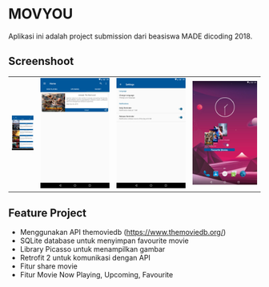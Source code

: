 # MOVYOU
Aplikasi ini adalah project submission dari beasiswa MADE dicoding 2018.

## Screenshoot

<table>
    <tr>
        <td><img width="200px" src="https://github.com/ridwanharts/Movyou/blob/master/screenshoot/screenshot-2019-12-10_13.27.28.349.png"></td>
        <td><img src="https://github.com/ridwanharts/Movyou/blob/master/screenshoot/screenshot-2019-12-10_13.28.08.026.png"></td>
        <td><img src="https://github.com/ridwanharts/Movyou/blob/master/screenshoot/screenshot-2019-12-10_13.28.15.138.png"></td>
        <td><img src="https://github.com/ridwanharts/Movyou/blob/master/screenshoot/screenshot-2019-12-10_13.29.59.032.png"></td>
    </tr>
</table>

## Feature Project

* Menggunakan API themoviedb (https://www.themoviedb.org/)
* SQLite database untuk menyimpan favourite movie
* Library Picasso untuk menampilkan gambar
* Retrofit 2 untuk komunikasi dengan API
* Fitur share movie
* Fitur Movie Now Playing, Upcoming, Favourite


```java

```
